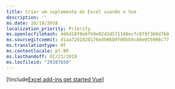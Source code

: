 ```yaml
---
title: Criar um suplemento do Excel usando o Vue
description: ''
ms.date: 10/18/2018
localization_priority: Priority
ms.openlocfilehash: 4d6d10f0ebfb9e02d2d571188ecfc8f9f360d760
ms.sourcegitcommit: d1aa7201820176ed986b9f00bb9c88e055906c77
ms.translationtype: HT
ms.contentlocale: pt-BR
ms.lasthandoff: 01/23/2019
ms.locfileid: "29387650"
---
```

[!include[Excel add-ins get started Vue](../includes/file-get-started-excel-vue.md)]
